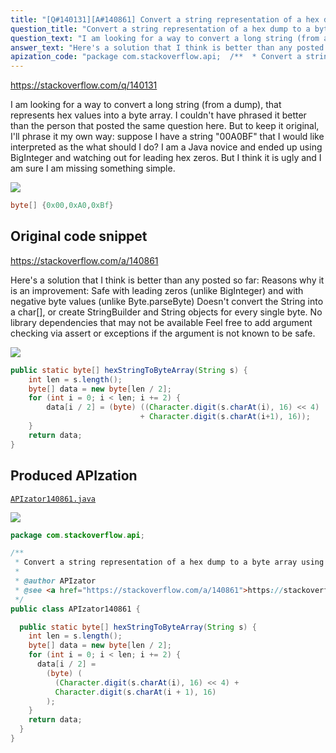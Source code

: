 ```yaml
---
title: "[Q#140131][A#140861] Convert a string representation of a hex dump to a byte array using Java?"
question_title: "Convert a string representation of a hex dump to a byte array using Java?"
question_text: "I am looking for a way to convert a long string (from a dump), that represents hex values into a byte array. I couldn't have phrased it better than the person that posted the same question here. But to keep it original, I'll phrase it my own way: suppose I have a string \"00A0BF\" that I would like interpreted as the what should I do? I am a Java novice and ended up using BigInteger and watching out for leading hex zeros. But I think it is ugly and I am sure I am missing something simple."
answer_text: "Here's a solution that I think is better than any posted so far: Reasons why it is an improvement: Safe with leading zeros (unlike BigInteger) and with negative byte values (unlike Byte.parseByte) Doesn't convert the String into a char[], or create StringBuilder and String objects for every single byte. No library dependencies that may not be available Feel free to add argument checking via assert or exceptions if the argument is not known to be safe."
apization_code: "package com.stackoverflow.api;  /**  * Convert a string representation of a hex dump to a byte array using Java?  *  * @author APIzator  * @see <a href=\"https://stackoverflow.com/a/140861\">https://stackoverflow.com/a/140861</a>  */ public class APIzator140861 {    public static byte[] hexStringToByteArray(String s) {     int len = s.length();     byte[] data = new byte[len / 2];     for (int i = 0; i < len; i += 2) {       data[i / 2] =         (byte) (           (Character.digit(s.charAt(i), 16) << 4) +           Character.digit(s.charAt(i + 1), 16)         );     }     return data;   } }"
---
```


https://stackoverflow.com/q/140131

I am looking for a way to convert a long string (from a dump), that represents hex values into a byte array.
I couldn&#x27;t have phrased it better than the person that posted the same question here.
But to keep it original, I&#x27;ll phrase it my own way: suppose I have a string &quot;00A0BF&quot; that I would like interpreted as the
what should I do?
I am a Java novice and ended up using BigInteger and watching out for leading hex zeros. But I think it is ugly and I am sure I am missing something simple.


<div class="code-logo"><img src="/stackoverflow.png" /></div>

```java
byte[] {0x00,0xA0,0xBf}
```


## Original code snippet

https://stackoverflow.com/a/140861

Here&#x27;s a solution that I think is better than any posted so far:
Reasons why it is an improvement:
Safe with leading zeros (unlike BigInteger) and with negative byte values (unlike Byte.parseByte)
Doesn&#x27;t convert the String into a char[], or create StringBuilder and String objects for every single byte.
No library dependencies that may not be available
Feel free to add argument checking via assert or exceptions if the argument is not known to be safe.

<div class="code-logo"><img src="/stackoverflow.png" /></div>

```java
public static byte[] hexStringToByteArray(String s) {
    int len = s.length();
    byte[] data = new byte[len / 2];
    for (int i = 0; i < len; i += 2) {
        data[i / 2] = (byte) ((Character.digit(s.charAt(i), 16) << 4)
                             + Character.digit(s.charAt(i+1), 16));
    }
    return data;
}
```

## Produced APIzation

[`APIzator140861.java`](https://github.com/pasqualesalza/apization-temp/raw/main/data/search/APIzator140861.java)

<div class="code-logo"><img src="/apizator.png" /></div>

```java
package com.stackoverflow.api;

/**
 * Convert a string representation of a hex dump to a byte array using Java?
 *
 * @author APIzator
 * @see <a href="https://stackoverflow.com/a/140861">https://stackoverflow.com/a/140861</a>
 */
public class APIzator140861 {

  public static byte[] hexStringToByteArray(String s) {
    int len = s.length();
    byte[] data = new byte[len / 2];
    for (int i = 0; i < len; i += 2) {
      data[i / 2] =
        (byte) (
          (Character.digit(s.charAt(i), 16) << 4) +
          Character.digit(s.charAt(i + 1), 16)
        );
    }
    return data;
  }
}

```